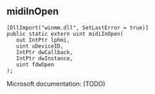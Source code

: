 ## midiInOpen

```
[DllImport("winmm.dll", SetLastError = true)]
public static extern uint midiInOpen(
   out IntPtr lphmi,
   uint uDeviceID,
   IntPtr dwCallback,
   IntPtr dwInstance,
   uint fdwOpen
);
```

Microsoft documentation: (TODO)
